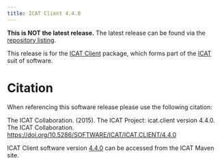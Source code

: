 ```yaml
---
title: ICAT Client 4.4.0
---
```


**This is NOT the latest release.** The latest release can be found via the [repository listing](https://repo.icatproject.org/site/icat/client/).

This release is for the [ICAT Client](/releases/packages/icat-client/icat-client/) package, which forms part of the [ICAT](/releases/) suit of software.

# Citation

When referencing this software release please use the following citation:

The ICAT Collaboration. (2015). The ICAT Project: icat.client version 4.4.0. The ICAT Collaboration. https://doi.org/10.5286/SOFTWARE/ICAT/ICAT.CLIENT/4.4.0

ICAT Client software version [4.4.0](https://repo.icatproject.org/site/icat/client/4.4.0/) can be accessed from the ICAT Maven site.
